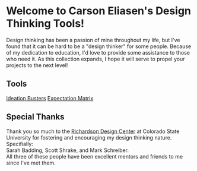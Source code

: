 # Welcome to Carson Eliasen's Design Thinking Tools!
Design thinking has been a passion of mine throughout my life, but I've found that it can be hard to be a "design thinker" for some people. Because of my dedication to education, I'd love to provide some assistance to those who need it. As this collection expands, I hope it will serve to propel your projects to the next level!

## Tools
[Ideation Busters](https://carsoneliasen.github.io/DesignThinkingTools/IdeationBusters)
[Expectation Matrix](https://carsoneliasen.github.io/DesignThinkingTools/ExpectationMatrix)

## Special Thanks
Thank you so much to the [Richardson Design Center](https://www.chhs.colostate.edu/rdc/) at Colorado State University for fostering and encouraging my design thinking nature. Specifially:<br>
Sarah Badding, Scott Shrake, and Mark Schreiber. <br>
All three of these people have been excellent mentors and friends to me since I've met them.
